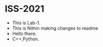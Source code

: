 # ISS-2021
* This is Lab-1.
* This is Nithin making changes to readme
* Hello there.
* C++,Python.


